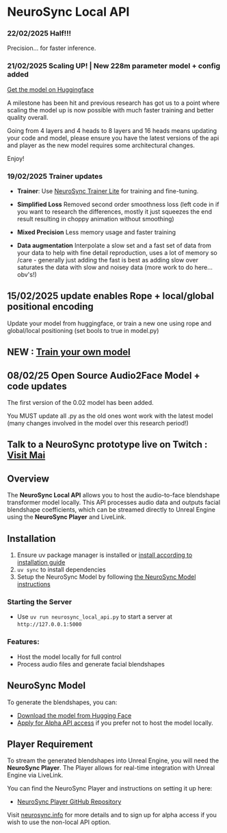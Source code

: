 # NeuroSync Local API

### **22/02/2025 Half!!!**

Precision... for faster inference.

### **21/02/2025 Scaling UP! | New 228m parameter model + config added**

[Get the model on Huggingface](https://huggingface.co/AnimaVR/NEUROSYNC_Audio_To_Face_Blendshape/)

A milestone has been hit and previous research has got us to a point where scaling the model up is now possible with much faster training and better quality overall.

Going from 4 layers and 4 heads to 8 layers and 16 heads means updating your code and model, please ensure you have the latest versions of the api and player as the new model requires some architectural changes.

Enjoy!

### **19/02/2025 Trainer updates**

- **Trainer**: Use [NeuroSync Trainer Lite](https://github.com/AnimaVR/NeuroSync_Trainer_Lite) for training and fine-tuning.

- **Simplified Loss** Removed second order smoothness loss (left code in if you want to research the differences, mostly it just squeezes the end result resulting in choppy animation without smoothing)
- **Mixed Precision** Less memory usage and faster training
- **Data augmentation** Interpolate a slow set and a fast set of data from your data to help with fine detail reproduction, uses a lot of memory so /care - generally just adding the fast is best as adding slow over saturates the data with slow and noisey data (more work to do here... obv's!)


## 15/02/2025 update enables Rope + local/global positional encoding

Update your model from huggingface, or train a new one using rope and global/local positioning (set bools to true in model.py)

## NEW : [Train your own model](https://github.com/AnimaVR/NeuroSync_Trainer_Lite)

## 08/02/25 Open Source Audio2Face Model + code updates

The first version of the 0.02 model has been added. 

You MUST update all .py as the old ones wont work with the latest model (many changes involved in the model over this research period!)

## Talk to a NeuroSync prototype live on Twitch : [Visit Mai](https://www.twitch.tv/mai_anima_ai)

## Overview

The **NeuroSync Local API** allows you to host the audio-to-face blendshape transformer model locally. This API processes audio data and outputs facial blendshape coefficients, which can be streamed directly to Unreal Engine using the **NeuroSync Player** and LiveLink.

## Installation

1. Ensure uv package manager is installed or [install according to installation guide](https://docs.astral.sh/uv/getting-started/installation/)
2. `uv sync` to install dependencies
3. Setup the NeuroSync Model by following [the NeuroSync Model instructions](#NeuroSync-Model)
   
### Starting the Server

- Use `uv run neurosync_local_api.py` to start a server at `http://127.0.0.1:5000`

### Features:
- Host the model locally for full control
- Process audio files and generate facial blendshapes

## NeuroSync Model

To generate the blendshapes, you can:

- [Download the model from Hugging Face](https://huggingface.co/AnimaVR/NEUROSYNC_Audio_To_Face_Blendshape)
- [Apply for Alpha API access](https://neurosync.info) if you prefer not to host the model locally.

## Player Requirement

To stream the generated blendshapes into Unreal Engine, you will need the **NeuroSync Player**. The Player allows for real-time integration with Unreal Engine via LiveLink. 

You can find the NeuroSync Player and instructions on setting it up here:

- [NeuroSync Player GitHub Repository](https://github.com/AnimaVR/NeuroSync_Player)

Visit [neurosync.info](https://neurosync.info) for more details and to sign up for alpha access if you wish to use the non-local API option.
